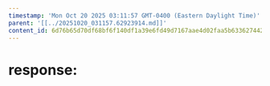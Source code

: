 ```yaml
---
timestamp: 'Mon Oct 20 2025 03:11:57 GMT-0400 (Eastern Daylight Time)'
parent: '[[../20251020_031157.62923914.md]]'
content_id: 6d76b65d70df68bf6f140df1a39e6fd49d7167aae4d02faa5b63362744266256
---
```


# response:
